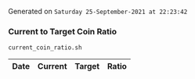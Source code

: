 Generated on `Saturday 25-September-2021 at 22:23:42`

### Current to Target Coin Ratio
`current_coin_ratio.sh`

Date|Current|Target|Ratio
---|---|---|---
